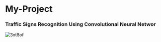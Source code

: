 # My-Project

###   Traffic Signs Recognition Using Convolutional Neural Networ 

![3xt8of](https://user-images.githubusercontent.com/55086085/80112609-ea45ee80-859e-11ea-9343-6b35b5060575.gif)
